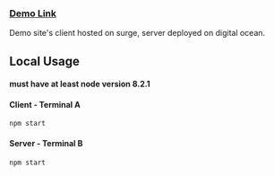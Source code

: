 ### [Demo Link](http://recipesharingapp.surge.sh/#/recipes)

Demo site's  client hosted on surge, server deployed on digital ocean.

## Local Usage
#### must have at least node version 8.2.1 

#### Client - Terminal A 

```
npm start

```

#### Server - Terminal B

```
npm start

```
